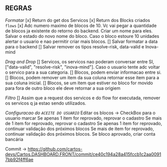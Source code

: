 ## REGRAS

_Formatar_
[x] Return do get dos Servicos
[x] Return dos Blocks criados `flows`
[x] Adc numero maximo de blocos de 10. Vc vai pegar a quantidade de blocos ja existente do retorno do backend. Criar um nome para eles.
Salvar o estado do novo nome do bloco. Caso o bloco estoure 10 unidades alertar o usuario e nao permitir criar mais blocos.
[] Salvar formatar a data para o backend
[] Salvar remover os tipos resolve-risk, data-valid e Inova-mind

_Drag and Drop_
[] Servicos, os servicos nao poderam conversar entre SI, ["data-valid", "resolve-risk", "inova-mind"].
Caso o usuario tente adc voltar o servico para a sua categoria.
[] Blocos, podem enviar informacao entre si.
[] Blocos, podem remover um item da sua coluna retornar esse item para a sua coluna inicial.
[] Blocos, se um item que estiver no bloco for movido para fora de outro bloco ele deve retornar a sua origiem

_Filtro_
[] Assim que a request dos servicos e do flow for executada, remover os servicos q ja estao sendo utilizados.

_Configuracao do `ACEITE DO USUARIO`_
Editar os blocos -> CheckBox para o usuario marcar
Se apenas 1 item for reprovado, reprovar o cadastro
Se mais de 1 item for reprovado, reprovar o cadastro
Se apenas 1 item for reprovado, continuar validação dos próximos blocos
Se mais de item for reprovado, continuar validação dos próximos blocos.
Se bloco aprovado, criar conta bancária

Commit -> https://github.com/cartos-devs/Cartos.DASHBOARD.FRONT/commit/ce40c194a28a415fccb1c2aa00917bb92f4ff6ae
